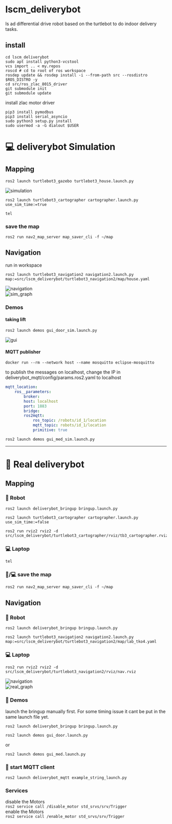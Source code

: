 # lscm_deliverybot
Is ad differential drive robot based on the turtlebot to do indoor delivery tasks.

## install
    
    cd lscm_deliverybot
    sudo apt install python3-vcstool
    vcs import .. < my.repos
    roscd # cd to root of ros workspace
    rosdep update && rosdep install -i --from-path src --rosdistro $ROS_DISTRO -y
    cd src/ros_zlac_8015_driver
    git submodule init
    git submodule update

install zlac motor driver

    pip3 install pymodbus
    pip3 install serial_asyncio
    sudo python3 setup.py install
    sudo usermod -a -G dialout $USER

    
# :computer: deliverybot Simulation 

## Mapping

    ros2 launch turtlebot3_gazebo turtlebot3_house.launch.py  

![simulation](https://github.com/JosefGst/lscm_deliverybot/blob/humble/images/sim.png)

    ros2 launch turtlebot3_cartographer cartographer.launch.py use_sim_time:=true
&#13;

    tel

### save the map

    ros2 run nav2_map_server map_saver_cli -f ~/map

## Navigation
run in workspace  

    ros2 launch turtlebot3_navigation2 navigation2.launch.py map:=src/lscm_deliverybot/turtlebot3_navigation2/map/house.yaml

![navigation](https://github.com/JosefGst/lscm_deliverybot/blob/humble/images/nav.png)  
![sim_graph](https://github.com/JosefGst/lscm_deliverybot/blob/humble/images/sim_graph.png) 
### Demos
#### taking lift
    ros2 launch demos gui_door_sim.launch.py

![gui](https://github.com/JosefGst/lscm_deliverybot/blob/humble/images/gui.png) 

#### MQTT publisher

    docker run --rm --network host --name mosquitto eclipse-mosquitto

to publish the messages on localhost, change the IP in deliverybot_mqtt/config/params.ros2.yaml to localhost
```yaml
mqtt_location:
    ros__parameters:
        broker:
        host: localhost
        port: 1883
        bridge:
        ros2mqtt:
            ros_topic: /robots/id_1/location
            mqtt_topic: robots/id_1/location
            primitive: true
```

    ros2 launch demos gui_med_sim.launch.py 

---
# :robot: Real deliverybot 
## Mapping
### :robot: Robot

    ros2 launch deliverybot_bringup bringup.launch.py
&#13;

    ros2 launch turtlebot3_cartographer cartographer.launch.py use_sim_time:=false
&#13;

    ros2 run rviz2 rviz2 -d src/lscm_deliverybot/turtlebot3_cartographer/rviz/tb3_cartographer.rviz

### :computer: Laptop

    tel

### :robot:/:computer: save the map

    ros2 run nav2_map_server map_saver_cli -f ~/map

## Navigation
### :robot: Robot

    ros2 launch deliverybot_bringup bringup.launch.py
&#13;

    ros2 launch turtlebot3_navigation2 navigation2.launch.py map:=src/lscm_deliverybot/turtlebot3_navigation2/map/lab_tko4.yaml

### :computer: Laptop

    ros2 run rviz2 rviz2 -d src/lscm_deliverybot/turtlebot3_navigation2/rviz/nav.rviz

![navigation](https://github.com/JosefGst/lscm_deliverybot/blob/humble/images/nav_real.png)  
![real_graph](https://github.com/JosefGst/lscm_deliverybot/blob/humble/images/real_graph.png)

### :robot: Demos
launch the bringup manually first. For some timing issue it cant be put in the same launch file yet.

    ros2 launch deliverybot_bringup bringup.launch.py
&#13;

    ros2 launch demos gui_door.launch.py
  
&#13;
or

    ros2 launch demos gui_med.launch.py


### :robot: start MQTT client

    ros2 launch deliverybot_mqtt example_string_launch.py
    


### Services
disable the Motors  
`ros2 service call /disable_motor std_srvs/srv/Trigger`  
enable the Motors  
`ros2 service call /enable_motor std_srvs/srv/Trigger`

